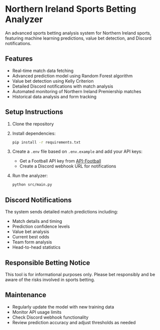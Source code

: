 # Northern Ireland Sports Betting Analyzer

An advanced sports betting analysis system for Northern Ireland sports, featuring machine learning predictions, value bet detection, and Discord notifications.

## Features

- Real-time match data fetching
- Advanced prediction model using Random Forest algorithm
- Value bet detection using Kelly Criterion
- Detailed Discord notifications with match analysis
- Automated monitoring of Northern Ireland Premiership matches
- Historical data analysis and form tracking

## Setup Instructions

1. Clone the repository
2. Install dependencies:
   ```bash
   pip install -r requirements.txt
   ```

3. Create a `.env` file based on `.env.example` and add your API keys:
   - Get a Football API key from [API-Football](https://www.api-football.com/)
   - Create a Discord webhook URL for notifications

4. Run the analyzer:
   ```bash
   python src/main.py
   ```

## Discord Notifications

The system sends detailed match predictions including:
- Match details and timing
- Prediction confidence levels
- Value bet analysis
- Current best odds
- Team form analysis
- Head-to-head statistics

## Responsible Betting Notice

This tool is for informational purposes only. Please bet responsibly and be aware of the risks involved in sports betting.

## Maintenance

- Regularly update the model with new training data
- Monitor API usage limits
- Check Discord webhook functionality
- Review prediction accuracy and adjust thresholds as needed